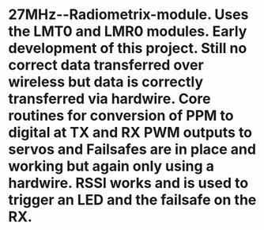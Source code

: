 # 27MHz--Radiometrix-module. Uses the LMT0 and LMR0 modules. Early development of this project. Still no correct data transferred over wireless but data is correctly transferred via hardwire. Core routines for conversion of PPM to digital at TX and RX PWM outputs to servos and Failsafes are in place and working but again only using a hardwire. RSSI works and is used to trigger an LED and the failsafe on the RX.
